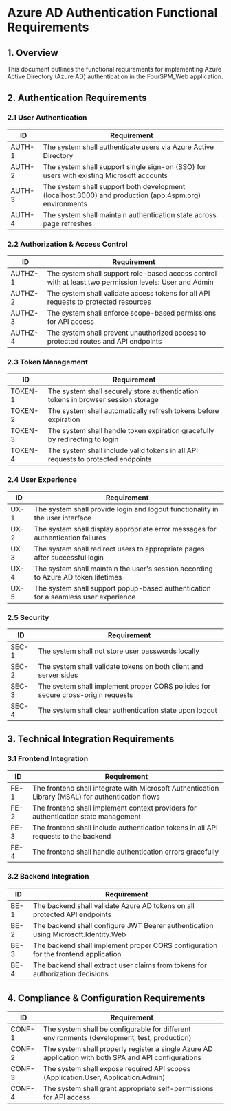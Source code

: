 # Azure AD Authentication Functional Requirements

## 1. Overview
This document outlines the functional requirements for implementing Azure Active Directory (Azure AD) authentication in the FourSPM_Web application.

## 2. Authentication Requirements

### 2.1 User Authentication
| ID | Requirement |
|---|---|
| AUTH-1 | The system shall authenticate users via Azure Active Directory |
| AUTH-2 | The system shall support single sign-on (SSO) for users with existing Microsoft accounts |
| AUTH-3 | The system shall support both development (localhost:3000) and production (app.4spm.org) environments |
| AUTH-4 | The system shall maintain authentication state across page refreshes |

### 2.2 Authorization & Access Control
| ID | Requirement |
|---|---|
| AUTHZ-1 | The system shall support role-based access control with at least two permission levels: User and Admin |
| AUTHZ-2 | The system shall validate access tokens for all API requests to protected resources |
| AUTHZ-3 | The system shall enforce scope-based permissions for API access |
| AUTHZ-4 | The system shall prevent unauthorized access to protected routes and API endpoints |

### 2.3 Token Management
| ID | Requirement |
|---|---|
| TOKEN-1 | The system shall securely store authentication tokens in browser session storage |
| TOKEN-2 | The system shall automatically refresh tokens before expiration |
| TOKEN-3 | The system shall handle token expiration gracefully by redirecting to login |
| TOKEN-4 | The system shall include valid tokens in all API requests to protected endpoints |

### 2.4 User Experience
| ID | Requirement |
|---|---|
| UX-1 | The system shall provide login and logout functionality in the user interface |
| UX-2 | The system shall display appropriate error messages for authentication failures |
| UX-3 | The system shall redirect users to appropriate pages after successful login |
| UX-4 | The system shall maintain the user's session according to Azure AD token lifetimes |
| UX-5 | The system shall support popup-based authentication for a seamless user experience |

### 2.5 Security
| ID | Requirement |
|---|---|
| SEC-1 | The system shall not store user passwords locally |
| SEC-2 | The system shall validate tokens on both client and server sides |
| SEC-3 | The system shall implement proper CORS policies for secure cross-origin requests |
| SEC-4 | The system shall clear authentication state upon logout |

## 3. Technical Integration Requirements

### 3.1 Frontend Integration
| ID | Requirement |
|---|---|
| FE-1 | The frontend shall integrate with Microsoft Authentication Library (MSAL) for authentication flows |
| FE-2 | The frontend shall implement context providers for authentication state management |
| FE-3 | The frontend shall include authentication tokens in all API requests to the backend |
| FE-4 | The frontend shall handle authentication errors gracefully |

### 3.2 Backend Integration
| ID | Requirement |
|---|---|
| BE-1 | The backend shall validate Azure AD tokens on all protected API endpoints |
| BE-2 | The backend shall configure JWT Bearer authentication using Microsoft.Identity.Web |
| BE-3 | The backend shall implement proper CORS configuration for the frontend application |
| BE-4 | The backend shall extract user claims from tokens for authorization decisions |

## 4. Compliance & Configuration Requirements

| ID | Requirement |
|---|---|
| CONF-1 | The system shall be configurable for different environments (development, test, production) |
| CONF-2 | The system shall properly register a single Azure AD application with both SPA and API configurations |
| CONF-3 | The system shall expose required API scopes (Application.User, Application.Admin) |
| CONF-4 | The system shall grant appropriate self-permissions for API access |

